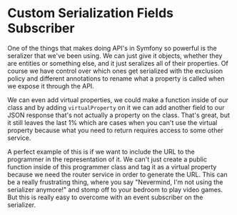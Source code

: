 # Custom Serialization Fields Subscriber

One of the things that makes doing API's in Symfony so powerful is the seralizer
that we've been using. We can just give it objects, whether they are entities or
something else, and it just seralizes all of their properties. Of course we have
control over which ones get serialized with the exclusion policy and different
annotations to rename what a property is called when we expose it through the API.

We can even add virtual properties, we could make a function inside of our class
and by adding `virtualProperty` on it we can add another field to our JSON response 
that's not actually a property on the class. That's great, but it still leaves the last
1% which are cases when you can't use the virtual property because what you need to
return requires access to some other service.

A perfect example of this is if we want to include the URL to the programmer in the 
representation of it. We can't just create a public function inside of this programmer
class and tag it as a virtual property because we need the router service in order to 
generate the URL. This can be a really frustrating thing, where you say "Nevermind, I'm
not using the serializer anymore!" and stomp off to your bedroom to play video games.
But this is really easy to overcome with an event subscriber on the serializer.

